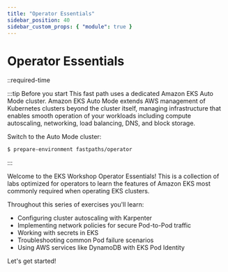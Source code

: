 ```yaml
---
title: "Operator Essentials"
sidebar_position: 40
sidebar_custom_props: { "module": true }
---
```


# Operator Essentials

::required-time

:::tip Before you start
This fast path uses a dedicated Amazon EKS Auto Mode cluster. Amazon EKS Auto Mode extends AWS management of Kubernetes clusters beyond the cluster itself, managing infrastructure that enables smooth operation of your workloads including compute autoscaling, networking, load balancing, DNS, and block storage.

Switch to the Auto Mode cluster:

```bash
$ prepare-environment fastpaths/operator
```
:::

Welcome to the EKS Workshop Operator Essentials! This is a collection of labs optimized for operators to learn the features of Amazon EKS most commonly required when operating EKS clusters.

Throughout this series of exercises you'll learn:

- Configuring cluster autoscaling with Karpenter
- Implementing network policies for secure Pod-to-Pod traffic
- Working with secrets in EKS
- Troubleshooting common Pod failure scenarios
- Using AWS services like DynamoDB with EKS Pod Identity

Let's get started!